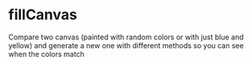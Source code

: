 # fillCanvas

Compare two canvas (painted with random colors or with just blue and yellow) and generate a new one with different methods so you can see when the colors match
